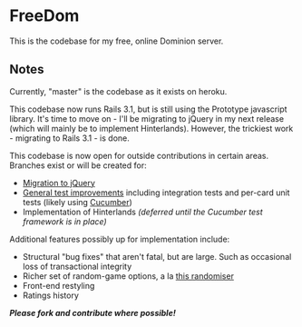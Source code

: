FreeDom
=======

This is the codebase for my free, online Dominion server.

Notes
-----

Currently, "master" is the codebase as it exists on heroku.

This codebase now runs Rails 3.1, but is still using the Prototype javascript library. It's time to move on - I'll be migrating to jQuery in my next release (which will mainly be to implement Hinterlands). However, the trickiest work - migrating to Rails 3.1 - is done.

This codebase is now open for outside contributions in certain areas. Branches exist or will be created for:

* [Migration to jQuery](https://github.com/asilano/free-dom/tree/prototype-to-jquery)
* [General test improvements](https://github.com/asilano/free-dom/tree/improve-testing) including integration tests and per-card unit tests (likely using [Cucumber](http://cukes.info/))
* Implementation of Hinterlands _(deferred until the Cucumber test framework is in place)_

Additional features possibly up for implementation include:

* Structural "bug fixes" that aren't fatal, but are large. Such as occasional loss of transactional integrity
* Richer set of random-game options, a la [this randomiser](http://www.hiwiller.com/dominion/)
* Front-end restyling
* Ratings history

_**Please fork and contribute where possible!**_